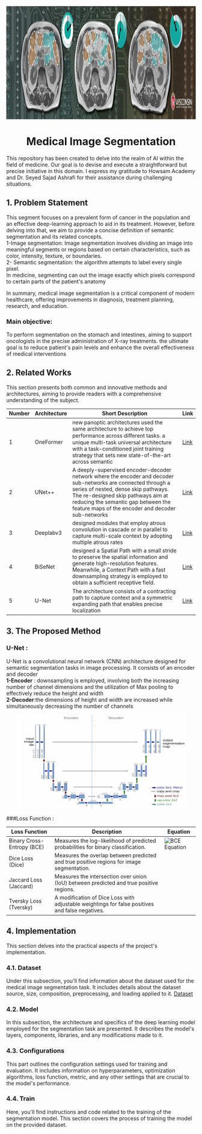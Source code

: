 <div align="center">
  <a href="https://www.kaggle.com/competitions/uw-madison-gi-tract-image-segmentation">
    <img src="cover.png" alt="Logo" width="1000" height="300">
  </a>
  <h1 align="center">Medical Image Segmentation</h1>
</div>

This repository has been created to delve into the realm of AI within the field of medicine. Our goal is to devise and execute a straightforward but precise initiative in this domain. I express my gratitude to Howsam Academy and Dr. Seyed Sajad Ashrafi for their assistance during challenging situations.

## 1. Problem Statement

This segment focuses on a prevalent form of cancer in the population and an effective deep-learning approach to aid in its treatment. However, before delving into that, we aim to provide a concise definition of semantic segmentation and its related concepts.
  <br/>1-Image segmentation: Image segmentation involves dividing an image into meaningful segments or regions based on certain characteristics, such as color, intensity, texture, or boundaries.
  <br/>2- Semantic segmentation: the algorithm attempts to label every single pixel.
  <br/> In medicine, segmenting can out the image exactly which pixels correspond to certain parts of the patient's anatomy

In summary, medical image segmentation is a critical component of modern healthcare, offering improvements in diagnosis, treatment planning, research, and education. 

  ### Main objective:

To perform segmentation on the stomach and intestines, aiming to support oncologists in the precise administration of X-ray treatments. the ultimate goal is to reduce patient's pain levels and enhance the overall effectiveness of medical interventions

## 2. Related Works
This section presents both common and innovative methods and architectures, aiming to provide readers with a comprehensive understanding of the subject. 

| Number | Architecture | Short Description | Link |
|--------|--------------|-------------------|------|
| 1   |   OneFormer    | new panoptic architectures used the same architecture to achieve top performance across diﬀerent tasks. a unique multi-task universal architecture with a task-conditioned joint training strategy that sets new state-of-the-art across semantic | [Link](https://paperswithcode.com/paper/oneformer-one-transformer-to-rule-universal) |
| 2      |   UNet++    | A deeply-supervised encoder-decoder network where the encoder and decoder sub-networks are connected through a series of nested, dense skip pathways. The re-designed skip pathways aim at reducing the semantic gap between the feature maps of the encoder and decoder sub-networks  |[Link](https://paperswithcode.com/paper/unet-a-nested-u-net-architecture-for-medical) |
| 3     |  Deeplabv3     |designed modules that employ atrous convolution in cascade or in parallel to capture multi-scale context by adopting multiple atrous rates  |[Link](https://paperswithcode.com/method/deeplabv3) |
|4       |    BiSeNet          |designed a Spatial Path with a small stride to preserve the spatial information and generate high-resolution features. Meanwhile, a Context Path with a fast downsampling strategy is employed to obtain a sufficient receptive field. | [Link](https://paperswithcode.com/paper/bisenet-bilateral-segmentation-network-for)  |
| 5      |  U-Net      |The architecture consists of a contracting path to capture context and a symmetric expanding path that enables precise localization  |[Link](https://paperswithcode.com/paper/u-net-convolutional-networks-for-biomedical) |

 

## 3. The Proposed Method
### U-Net : 
U-Net is a convolutional neural network (CNN) architecture designed for semantic segmentation tasks in image processing. It consists of an encoder and decoder
 <br>**1-Encoder** : 
 downsampling is employed, involving both the increasing number of channel dimensions and the utilization of Max pooling to effectively reduce the height and width
 <br>**2-Decoder**:the dimensions of height and width are increased while simultaneously decreasing the number of channels
<div align="center">
    <img src="unet.png" alt="Logo" width="450" height="250">
</div>

###Loss Function : 

| Loss Function                | Description                                           | Equation
|------------------------------|-------------------------------------------------------|---------------------------
| Binary Cross-Entropy (BCE)    | Measures the log-likelihood of predicted probabilities for binary classification. |![BCE Equation](https://latex.codecogs.com/svg.latex?L(y,%20\hat{y})%20=%20-%20\frac{1}{N}%20\sum_{i=1}^{N}%20[y_i%20\cdot%20\log(\hat{y}_i)%20+%20(1%20-%20y_i)%20\cdot%20\log(1%20-%20\hat{y}_i)])
| Dice Loss (Dice)              | Measures the overlap between predicted and true positive regions for image segmentation. |
| Jaccard Loss (Jaccard)        | Measures the intersection over union (IoU) between predicted and true positive regions. |
| Tversky Loss (Tversky)        | A modification of Dice Loss with adjustable weightings for false positives and false negatives. |



## 4. Implementation
This section delves into the practical aspects of the project's implementation.

### 4.1. Dataset
Under this subsection, you'll find information about the dataset used for the medical image segmentation task. It includes details about the dataset source, size, composition, preprocessing, and loading applied to it.
[Dataset](https://drive.google.com/file/d/1-2ggesSU3agSBKpH-9siKyyCYfbo3Ixm/view?usp=sharing)

### 4.2. Model
In this subsection, the architecture and specifics of the deep learning model employed for the segmentation task are presented. It describes the model's layers, components, libraries, and any modifications made to it.

### 4.3. Configurations
This part outlines the configuration settings used for training and evaluation. It includes information on hyperparameters, optimization algorithms, loss function, metric, and any other settings that are crucial to the model's performance.

### 4.4. Train
Here, you'll find instructions and code related to the training of the segmentation model. This section covers the process of training the model on the provided dataset.
